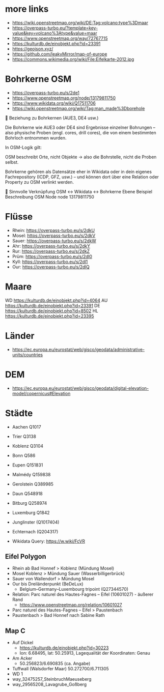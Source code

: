 # more links

* https://wiki.openstreetmap.org/wiki/DE:Tag:volcano:type%3Dmaar
* https://overpass-turbo.eu/?template=key-value&key=volcano%3Atype&value=maar
* https://www.openstreetmap.org/way/72767715
* https://kulturdb.de/einobjekt.php?id=23391
* https://geojson.xyz/
* https://github.com/leakyMirror/map-of-europe
* https://commons.wikimedia.org/wiki/File:Eifelkarte-2012.jpg

# Bohrkerne OSM

* https://overpass-turbo.eu/s/2de1
* https://www.openstreetmap.org/node/13179811750
* https://www.wikidata.org/wiki/Q17511706
* https://wiki.openstreetmap.org/wiki/Tag:man_made%3Dborehole

🧭 Beziehung zu Bohrkernen (AUE3, DE4 usw.)

Die Bohrkerne wie AUE3 oder DE4 sind Ergebnisse einzelner Bohrungen – also physische Proben (engl. cores, drill cores), die von einem bestimmten Bohrloch entnommen wurden.

In OSM-Logik gilt:

OSM beschreibt Orte, nicht Objekte → also die Bohrstelle, nicht die Proben selbst.

Bohrkerne gehören als Datensätze eher in Wikidata oder in dein eigenes Fachrepository (ICDP, GFZ, usw.) – und können dort über eine Relation oder Property zu OSM verlinkt werden.

🔗 Sinnvolle Verknüpfung OSM ↔ Wikidata ↔ Bohrkerne
Ebene	Beispiel	Beschreibung
OSM Node	node 13179811750

# Flüsse

* Rhein: https://overpass-turbo.eu/s/2dkU
* Mosel: https://overpass-turbo.eu/s/2dkV
* Sauer: https://overpass-turbo.eu/s/2dkW
* Ahr: https://overpass-turbo.eu/s/2dkY
* Rur: https://overpass-turbo.eu/s/2dkZ
* Prüm: https://overpass-turbo.eu/s/2dl0
* Kyll: https://overpass-turbo.eu/s/2dl1
* Our: https://overpass-turbo.eu/s/2dlQ

# Maare

WD https://kulturdb.de/einobjekt.php?id=4064
AU https://kulturdb.de/einobjekt.php?id=23391
DE https://kulturdb.de/einobjekt.php?id=8502
HL https://kulturdb.de/einobjekt.php?id=23395

# Länder

* https://ec.europa.eu/eurostat/web/gisco/geodata/administrative-units/countries

# DEM

* https://ec.europa.eu/eurostat/web/gisco/geodata/digital-elevation-model/copernicus#Elevation

# Städte

* Aachen Q1017
* Trier Q3138
* Koblenz Q3104
* Bonn Q586
* Eupen Q151831
* Malmédy Q159838
* Gerolstein Q389985
* Daun Q548918
* Bitburg Q258974
* Luxemburg Q1842
* Junglinster (Q1017404)
* Echternach (Q204317) 

* Wikidata Query: https://w.wiki/FcVR

## Eifel Polygon

* Rhein ab Bad Honnef > Koblenz (Mündung Mosel)
* Mosel Koblenz > Mündung Sauer (Wasserbilligerbrück)
* Sauer von Wallendorf > Mündung Mosel
* Our bis Dreiländerpunkt (BeDeLux)
	*  Belgium–Germany–Luxembourg tripoint (Q27344570)
* Relation: Parc naturel des Hautes-Fagnes – Eifel (10601027) - äußerer Rand
	* https://www.openstreetmap.org/relation/10601027
* Parc naturel des Hautes-Fagnes – Eifel > Paustenbach
* Paustenbach > Bad Honnef nach Sabine Rath

## Map C

* Auf Dickel
	* https://kulturdb.de/einobjekt.php?id=30223
	* lon: 6.68495, lat: 50.25913, Lagequalität der Koordinaten: Genau
* Am Acker
	* 50.256823/6.690835 (ca. Angabe)
* Tuffwall (Walsdorfer Maar) 50.272700/6.711305
* WD 1
* way_32475257_SteinbruchMaeuseberg
* way_29565208_Lavagrube_Goßberg